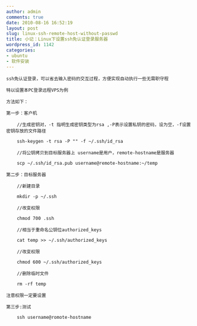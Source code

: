 ```yaml
---
author: admin
comments: true
date: 2010-08-16 16:52:19
layout: post
slug: linux-ssh-remote-host-without-passwd
title: 小记：Linux下设置ssh免认证登录服务器
wordpress_id: 1142
categories:
- ubuntu
- 软件安装
---
```


	ssh免认证登录，可以省去输入密码的交互过程，方便实现自动执行一些无需职守程

	特以设置本PC登录远程VPS为例

	方法如下：

	第一步：客户机
 
		//生成密钥对，-t 指明生成密钥类型为rsa ,-P表示设置私钥的密码，设为空，-f设置密钥存放的文件路径
 
		ssh-keygen -t rsa -P "" -f ~/.ssh/id_rsa
 
		//将公钥拷贝到目标服务器上 username是用户，remote-hostname是服务器
 
		scp ~/.ssh/id_rsa.pub username@remote-hostname:~/temp 

	第二步：目标服务器
 
		//新建目录 
 
		mkdir -p ~/.ssh  
 
		//改变权限
 
		chmod 700 .ssh  
 
		//相当于重命名公钥位authorized_keys
 
		cat temp >> ~/.ssh/authorized_keys
 
		//改变权限  
 
		chmod 600 ~/.ssh/authorized_keys 
 
		//删除临时文件
 
		rm -rf temp 

	注意权限一定要设置

	第三步:测试
 
		ssh username@romote-hostname

